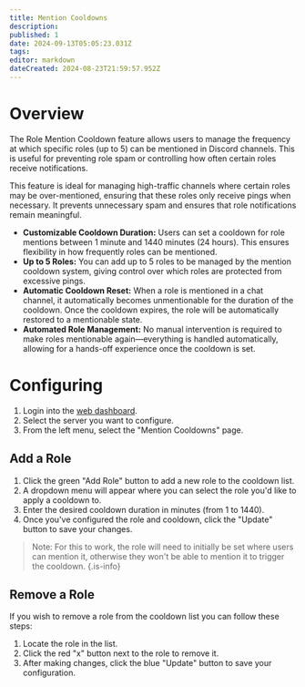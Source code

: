 ```yaml
---
title: Mention Cooldowns
description: 
published: 1
date: 2024-09-13T05:05:23.031Z
tags: 
editor: markdown
dateCreated: 2024-08-23T21:59:57.952Z
---
```


# Overview
The Role Mention Cooldown feature allows users to manage the frequency at which specific roles (up to 5) can be mentioned in Discord channels. This is useful for preventing role spam or controlling how often certain roles receive notifications.

This feature is ideal for managing high-traffic channels where certain roles may be over-mentioned, ensuring that these roles only receive pings when necessary. It prevents unnecessary spam and ensures that role notifications remain meaningful.

* **Customizable Cooldown Duration:** Users can set a cooldown for role mentions between 1 minute and 1440 minutes (24 hours). This ensures flexibility in how frequently roles can be mentioned.
* **Up to 5 Roles:** You can add up to 5 roles to be managed by the mention cooldown system, giving control over which roles are protected from excessive pings.
* **Automatic Cooldown Reset:** When a role is mentioned in a chat channel, it automatically becomes unmentionable for the duration of the cooldown. Once the cooldown expires, the role will be automatically restored to a mentionable state.
* **Automated Role Management:** No manual intervention is required to make roles mentionable again—everything is handled automatically, allowing for a hands-off experience once the cooldown is set.

# Configuring
1. Login into the [web dashboard](https://cakey.bot/dashboard/public).
2. Select the server you want to configure.
2. From the left menu, select the "Mention Cooldowns" page.

## Add a Role

1. Click the green "Add Role" button to add a new role to the cooldown list.
2. A dropdown menu will appear where you can select the role you'd like to apply a cooldown to.
3. Enter the desired cooldown duration in minutes (from 1 to 1440).
4. Once you've configured the role and cooldown, click the "Update" button to save your changes.

> Note: For this to work, the role will need to initially be set where users can mention it, otherwise they won't be able to mention it to trigger the cooldown.
{.is-info}

## Remove a Role
If you wish to remove a role from the cooldown list you can follow these steps:
1. Locate the role in the list.
2. Click the red "x" button next to the role to remove it.
3. After making changes, click the blue "Update" button to save your configuration.